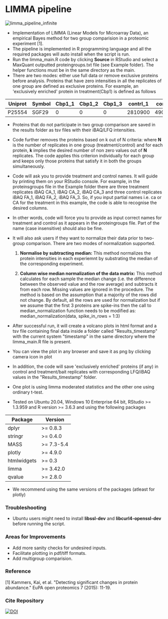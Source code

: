 # LIMMA pipeline

![limma_pipeline_infinite](https://user-images.githubusercontent.com/29901809/32143726-4a82b77c-bcae-11e7-8435-b447cc2274c0.gif)

* Implementation of LIMMA (Linear Models for Microarray Data), an empirical Bayes method for two group comparision in a proteomic experiment [1].
* The pipeline is implemented in R programming language and all the required packages will auto install when the script is run.
* Run the limma_main.R code by clicking **Source** in RStudio and select a MaxQuant outputted proteingroups.txt file (see Example folder). The helper functions must be in the same directory as the main. 
* There are two modes: either use full data or remove exclusive proteins before analysis. Proteins that have zero intensities in all the replicates of one group are defined as exclusive proteins. For example, an 'exclusively enriched' protein in treatment(Cbp1) is defined as follows

 |Uniprot | Symbol  |Cbp1_1  |  Cbp1_2  |  Cbp1_3  |  contrl_1 |   contrl_2  |  contrl_3|
 |--------|---------|--------|----------|----------|-----------|-------------|----------|
 |P25554  |SGF29    |0       |     0    |    0     |   2810900 |    4903800  |     0    |
* Proteins that do not participate in two group comparison are saved in the results folder as tsv files with their iBAQ/LFQ intensities.
* Code further removes the proteins based on k out of N criteria: where **N** is the number of replicates in one group (treatment/control) and for each protein, **k** implies the desired number of non zero values out of **N** replicates. The code applies this criterion individually for each group and keeps only those proteins that satisfy it in both the groups simultaneously.
* Code will ask you to provide treatment and control names. It will guide by printing them on your RStudio console. For example, in the proteinsgroups file in the Example folder there are three treatment replicates iBAQ CA_1, iBAQ CA_2, iBAQ CA_3 and three control replicates iBAQ FA_1, iBAQ FA_2, iBAQ FA_3. So, if you input partial names i.e. ca or CA for the treatment in this example, the code is able to recognise the desired columns.
* In other words, code will force you to provide as input correct names for treatment and control as it appears in the proteingroups file. Part of the name (case insensitive) should also be fine.
* It will also ask users if they want to normalize their data prior to two-group comparison. There are two modes of normalization supported.

  1. **Normalise by subtracting median:** This method normalizes the protein intensities in each experiemnt by substrating the median 
      of the corresponding experiment.
      
  2. **Column wise median normalization of the data matrix:** This method calculates for each sample the median change (i.e. the difference    between the observed value and the row average) and subtracts it from each row. Missing values are ignored in the procedure. The method is based
on the assumption that a majority of the rows did not change. By default, all the rows are used for normalization but if we assume that the first 3 proteins are spike-ins then the call to median_normalization function needs to be modified as: median_normalization(data, spike_in_rows = 1:3)
     
* After successful run, it will create a volcano plots in html format and a tsv file containing final data inside a folder called "Results_timestamp" with the current system "timestamp" in the same directory where the limma_main.R file is present. 
* You can view the plot in any browser and save it as png by clicking camera icon in plot
* In addition, the code will save 'exclusively enriched' proteins (if any) in control and treatment/bait replicates with corresponding LFQ/iBAQ values in the "Results_timestamp" folder.
* One plot is using limma moderated statistics and the other one using ordinary t-test.
* Tested on Ubuntu 20.04, Windows 10 Enterprise 64 bit, RStudio >= 1.3.959 and R version >= 3.6.3 and using the following packages

| Package  | Version |
| ------------- | ------------- |
| dplyr         | >= 0.8.3  |
| stringr       | >= 0.4.0  |
| MASS       | >= 7.3-5.4 |
| plotly       | >= 4.9.0  |
| htmlwidgets       | >= 0.3 |
| limma       | >= 3.42.0  |
| qvalue       | >= 2.8.0  |

* We recommend using the same versions of the packages (atleast for plotly)

### Troubleshooting
* Ubuntu users might need to install **libssl-dev** and **libcurl4-openssl-dev** before running the script.

### Areas for Improvements
* Add more sanity checks for undesired inputs.
* Facilitate plotting in pdf/tiff formats.
* Add multigroup comparision.

### Reference
[1] Kammers, Kai, et al. "Detecting significant changes in protein abundance." EuPA open proteomics 7 (2015): 11-19.

### Cite Repository

[![DOI](https://zenodo.org/badge/DOI/10.5281/zenodo.4050581.svg)](https://doi.org/10.5281/zenodo.4050581)

